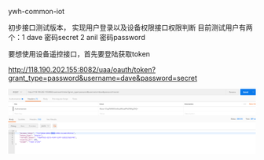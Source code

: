 ywh-common-iot

初步接口测试版本， 实现用户登录以及设备权限接口权限判断
目前测试用户有两个：1 dave 密码secret  2 anil 密码password

要想使用设备遥控接口，首先要登陆获取token

http://118.190.202.155:8082/uaa/oauth/token?grant_type=password&username=dave&password=secret

![](https://github.com/akm8877m16/ywh-common-iot/raw/master/pics/登陆获取token.PNG)
